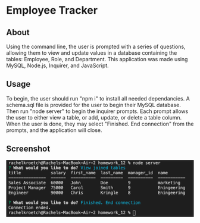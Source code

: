 # Employee Tracker

## About
Using the command line, the user is prompted with a series of questions, allowing them to view and update values in a database containing the tables: Employee, Role, and Department.  This application was made using MySQL, Node.js, Inquirer, and JavaScript.

## Usage
To begin, the user should run "npm i" to install all needed dependancies.  A schema.sql file is provided for the user to begin their MySQL database.  Then run "node server" to begin the inquirer prompts.  Each prompt allows the user to either view a table, or add, update, or delete a table column. When the user is done, they may select "Finished. End connection" from the prompts, and the application will close.

## Screenshot
![terminal screenshot](./terminal-EmpTrack.png)

